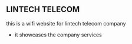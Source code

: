 ## LINTECH TELECOM
this is a wifi website for lintech telecom company
- it showcases the company services 


